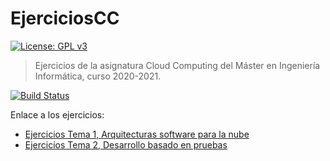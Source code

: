 # EjerciciosCC
[![License: GPL v3](https://img.shields.io/badge/License-GPLv3-blue.svg)](https://www.gnu.org/licenses/gpl-3.0)
>Ejercicios de la asignatura Cloud Computing del Máster en Ingeniería Informática, curso 2020-2021.

[![Build Status](https://travis-ci.org/Nastard/EjerciciosCC.svg?branch=main)](https://travis-ci.org/Nastard/EjerciciosCC)

Enlace a los ejercicios:
- [Ejercicios Tema 1, Arquitecturas software para la nube](./Ejercicios%20Tema1/README.md)
- [Ejercicios Tema 2, Desarrollo basado en pruebas](./Ejercicios%20Tema2/README.md)
